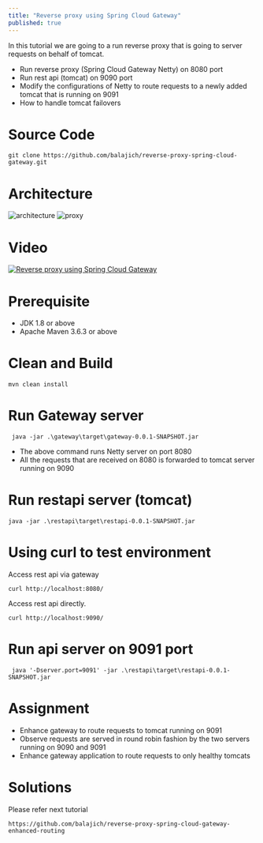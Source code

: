 ```yaml
---
title: "Reverse proxy using Spring Cloud Gateway"
published: true
---
```

In this tutorial we are going to a run reverse proxy that is going to server requests on behalf of tomcat.
- Run reverse proxy (Spring Cloud Gateway Netty) on 8080 port
- Run rest api (tomcat) on 9090 port
- Modify the configurations of Netty to route requests to a newly added tomcat that is running on 9091
- How to handle tomcat failovers
# Source Code
    git clone https://github.com/balajich/reverse-proxy-spring-cloud-gateway.git
# Architecture
![architecture](architecture.png "architecture")
![proxy](proxy.png "proxy")
# Video
[![Reverse proxy using Spring Cloud Gateway](https://img.youtube.com/vi/w-r-NO5Kqgk/0.jpg)](https://www.youtube.com/watch?v=w-r-NO5Kqgk)
# Prerequisite
- JDK 1.8 or above
- Apache Maven 3.6.3 or above
# Clean and Build
    mvn clean install
# Run Gateway server
     java -jar .\gateway\target\gateway-0.0.1-SNAPSHOT.jar
- The above command runs Netty  server on port 8080
- All the requests that are received on 8080 is forwarded to tomcat server running on 9090
# Run restapi server (tomcat)
    java -jar .\restapi\target\restapi-0.0.1-SNAPSHOT.jar
# Using curl to test environment
Access rest api via gateway

    curl http://localhost:8080/

Access rest api directly.

    curl http://localhost:9090/

# Run api server on 9091 port
     java '-Dserver.port=9091' -jar .\restapi\target\restapi-0.0.1-SNAPSHOT.jar
# Assignment
- Enhance gateway to route requests to tomcat running on 9091
- Observe requests are served in round robin fashion by the two servers running on 9090 and 9091
- Enhance gateway application to route requests to only healthy tomcats
# Solutions
Please refer next tutorial
    
    https://github.com/balajich/reverse-proxy-spring-cloud-gateway-enhanced-routing

